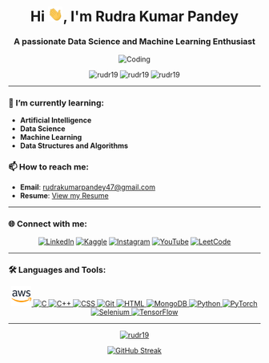 <h1 align="center">Hi <img src="https://raw.githubusercontent.com/ABSphreak/ABSphreak/master/gifs/Hi.gif" width="30px">, I'm Rudra Kumar Pandey</h1>
<h3 align="center">A passionate Data Science and Machine Learning Enthusiast</h3>

<div align="center">
  <img src="https://user-images.githubusercontent.com/55389276/140866485-8fb1c876-9a8f-4d6a-98dc-08c4981eaf70.gif" alt="Coding" width="400"/>
</div>

<p align="center">
  <img src="https://komarev.com/ghpvc/?username=rudr19&label=Profile%20views&color=blueviolet&style=flat-square" alt="rudr19" />
  <img src="https://img.shields.io/github/followers/rudr19?label=Followers" alt="rudr19" />
  <img src="https://img.shields.io/github/stars/rudr19?label=Stars" alt="rudr19" />
</p>

---

### 🌱 I’m currently learning:
- **Artificial Intelligence**
- **Data Science**
- **Machine Learning**
- **Data Structures and Algorithms**

### 📫 How to reach me:
- **Email**: [rudrakumarpandey47@gmail.com](mailto:rudrakumarpandey47@gmail.com)
- **Resume**: [View my Resume](https://drive.google.com/file/d/1qMvwt9KR29wmChqk5b9RatGIr-ZvUH9_/view?usp=sharing)

---

### 🌐 Connect with me:
<p align="center">
  <a href="https://linkedin.com/in/r06" target="_blank"><img src="https://img.icons8.com/color/48/000000/linkedin.png" alt="LinkedIn" /></a>
  <a href="https://kaggle.com/rudrakumarpandey" target="_blank"><img src="https://cdn.jsdelivr.net/gh/devicons/devicon/icons/kaggle/kaggle-original-wordmark.svg" width="48" alt="Kaggle" /></a>
  <a href="https://instagram.com/rudr1_20" target="_blank"><img src="https://img.icons8.com/color/48/000000/instagram-new.png" alt="Instagram" /></a>
  <a href="https://www.youtube.com/c/@redbloodtales" target="_blank"><img src="https://img.icons8.com/color/48/000000/youtube-play.png" alt="YouTube" /></a>
  <a href="https://www.leetcode.com/r06" target="_blank"><img src="https://img.icons8.com/external-tal-revivo-color-tal-revivo/48/000000/external-level-up-your-coding-skills-and-quickly-land-a-job-logo-color-tal-revivo.png" alt="LeetCode" /></a>
</p>

---

### 🛠️ Languages and Tools:
<p align="center">
  <a href="https://aws.amazon.com" target="_blank" rel="noreferrer"> <img src="https://raw.githubusercontent.com/devicons/devicon/master/icons/amazonwebservices/amazonwebservices-original-wordmark.svg" alt="aws" width="40" height="40"/> 
  <img src="https://img.icons8.com/color/48/000000/c-programming.png" alt="C"/>
  <img src="https://img.icons8.com/color/48/000000/c-plus-plus-logo.png" alt="C++"/>
  <img src="https://img.icons8.com/color/48/000000/css3.png" alt="CSS"/>
  <img src="https://img.icons8.com/color/48/000000/git.png" alt="Git"/>
  <img src="https://img.icons8.com/color/48/000000/html-5.png" alt="HTML"/>
  <img src="https://img.icons8.com/color/48/000000/mongodb.png" alt="MongoDB"/>
  <img src="https://img.icons8.com/color/48/000000/python.png" alt="Python"/>
  <img src="https://cdn.jsdelivr.net/gh/devicons/devicon/icons/pytorch/pytorch-original.svg" width="48" alt="PyTorch"/>
  <img src="https://cdn.jsdelivr.net/gh/devicons/devicon/icons/selenium/selenium-original.svg" width="48" alt="Selenium"/>
  <img src="https://cdn.jsdelivr.net/gh/devicons/devicon/icons/tensorflow/tensorflow-original.svg" width="48" alt="TensorFlow"/>
</p>

---

<p align="center">
  <img src="https://github-readme-stats.vercel.app/api/top-langs?username=rudr19&show_icons=true&locale=en&layout=compact" alt="rudr19" />
</p>

<p align="center">
  <img src="https://github-readme-streak-stats.herokuapp.com/?user=rudr19&theme=dark" alt="GitHub Streak" />
</p>
